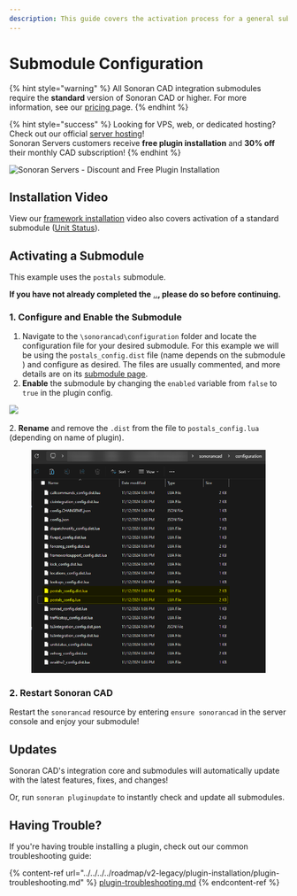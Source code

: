 ```yaml
---
description: This guide covers the activation process for a general submodule.
---
```


# Submodule Configuration

{% hint style="warning" %}
All Sonoran CAD integration submodules require the **standard** version of Sonoran CAD or higher. For more information, see our [pricing ](../../../../pricing/faq/)page.
{% endhint %}

{% hint style="success" %}
Looking for VPS, web, or dedicated hosting? Check out our official [server hosting](../../../../other-products/server-hosting.md)!\
Sonoran Servers customers receive **free plugin installation** and **30% off** their monthly CAD subscription!
{% endhint %}

![Sonoran Servers - Discount and Free Plugin Installation](../../../../.gitbook/assets/Banner\_3.png)

## Installation Video

View our [framework installation](https://youtu.be/EsQWGnyrvm8) video also covers activation of a standard submodule ([Unit Status](../../../../roadmap/v2-legacy/available-plugins/unit-status.md)).

## Activating a Submodule

This example uses the `postals` submodule.

**If you have not already completed the** [..](../ "mention")**, please do so before continuing.**

### 1. Configure and Enable the Submodule

1. Navigate to the `\sonorancad\configuration` folder and locate the configuration file for your desired submodule. For this example we will be using the `postals_config.dist` file (name depends on the submodule ) and configure as desired. The files are usually commented, and more details are on its [submodule page](../available-plugins/postals.md).&#x20;
2. **Enable** the submodule by changing the `enabled` variable from `false` to `true` in the plugin config.

![](<../../../../.gitbook/assets/Screen Shot 2020-05-25 at 10.00.45 PM.png>)

2\. **Rename** and remove the `.dist` from the file to `postals_config.lua` (depending on name of plugin).

<figure><img src="../../../../.gitbook/assets/image (2).png" alt=""><figcaption></figcaption></figure>

### 2. Restart Sonoran CAD

Restart the `sonorancad` resource by entering `ensure sonorancad` in the server console and enjoy your submodule!

## Updates

Sonoran CAD's integration core and submodules will automatically update with the latest features, fixes, and changes!

Or, run `sonoran pluginupdate` to instantly check and update all submodules.

## Having Trouble?

If you're having trouble installing a plugin, check out our common troubleshooting guide:

{% content-ref url="../../../../roadmap/v2-legacy/plugin-installation/plugin-troubleshooting.md" %}
[plugin-troubleshooting.md](../../../../roadmap/v2-legacy/plugin-installation/plugin-troubleshooting.md)
{% endcontent-ref %}

